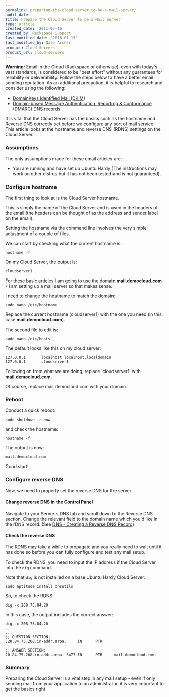 ```yaml
---
permalink: preparing-the-cloud-server-to-be-a-mail-server/
audit_date:
title: Prepare the Cloud Server to be a Mail Server
type: article
created_date: '2011-03-16'
created_by: Rackspace Support
last_modified_date: '2016-01-13'
last_modified_by: Nate Archer
product: Cloud Servers
product_url: cloud-servers
---
```


**Warning:** Email in the Cloud (Rackspace or otherwise), even with
today's vast standards, is considered to be "best effort" without any
guarantees for reliability or deliverability. Follow the steps below to
have a better email sending reputation. As an additional precaution, it
is helpful to research and consider using the following:

-   [DomainKeys Identified Mail (DKIM)](/how-to/rackspace-cloud-dns-additional-resources)
-   [Domain-based Message Authentication, Reporting & Conformance (DMARC) DNS records](http://www.dmarc.org/index.html)

It is vital that the Cloud Server has the basics such as the hostname
and Reverse DNS correctly set before we configure any sort of mail
service. This article looks at the hostname and reverse DNS (RDNS)
settings on the Cloud Server.

### Assumptions

The only assumptions made for these email articles are:

-  You are running and have set up Ubuntu Hardy (The instructions may work on other distros 
   but it has not been tested and is not guaranteed).

### Configure hostname

The first thing to look at is the Cloud Server hostname.

This is simply the name of the Cloud Server and is used in the headers
of the email (the headers can be thought of as the address and sender
label on the email).

Setting the hostname via the command line involves the very simple
adjustment of a couple of files.

We can start by checking what the current hostname is:

    hostname -f

On my Cloud Server, the output is:

    cloudserver1

For these basic articles I am going to use the domain
**mail.democloud.com** - I am setting up a mail server so that makes
sense.

I need to change the hostname to match the domain:

    sudo nano /etc/hostname

Replace the current hostname (cloudserver1) with the one you need (in this case **mail.democloud.com**).

The second file to edit is:

    sudo nano /etc/hosts

The default looks like this on my cloud server:

    127.0.0.1       localhost localhost.localdomain
    127.0.0.1       cloudserver1

Following on from what we are doing, replace 'cloudserver1' with
**mail.democloud.com**.

Of course, replace mail.democloud.com with your domain.

### Reboot

Conduct a quick reboot:

    sudo shutdown -r now

and check the hostname:

    hostname -f

The output is now:

    mail.democloud.com

Good start!

### Configure reverse DNS

Now, we need to properly set the reverse DNS for the server.

#### Change reverse DNS in the Control Panel

Navigate to your Server's DNS tab and scroll down to the Reverse DNS
section. Change the relevant field to the domain name which you'd like
in the rDNS record. (See [DNS - Creating a Reverse DNS Record](/how-to/create-a-reverse-dns-record-0 "DNS - Creating a Reverse DNS Record"))

#### Check the reverse DNS

The RDNS may take a while to propagate and you really need to wait until
it has done so before you can fully configure and test any mail setup.

To check the RDNS, you need to input the IP address if the Cloud Server
into the `dig` command.

Note that `dig` is not installed on a base Ubuntu Hardy Cloud Server:

    sudo aptitude install dnsutils

So, to check the RDNS:

    dig -x 208.75.84.20

In this case, the output includes the correct answer:

    dig -x 208.75.84.20
    ...
    ...
    ;; QUESTION SECTION:
    ;20.84.75.208.in-addr.arpa.     IN      PTR

    ;; ANSWER SECTION:
    20.84.75.208.in-addr.arpa. 3477 IN      PTR     mail.democloud.com.

### Summary

Preparing the Cloud Server is a vital step in any mail setup - even if only sending mail 
from your application to an administrator, it is very important to get the basics right.
